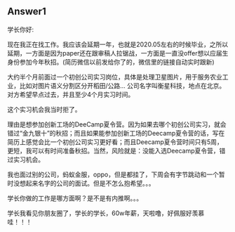 

## Answer1

学长你好:

现在我正在找工作。我应该会延期一年，也就是2020.05左右的时候毕业，之所以延期，一方面是因为paper还在跟审稿人拉锯战，一方面是一直没offer想以应届生身份参加今年秋招。(简历微信以前发给你了的，微信里的链接自动实时跟新)

大约半个月前面过一个初创公司实习岗位，具体是处理卫星图片，用于服务农业工业，比如对图片语义分割区分开稻田/公路... 公司名字叫衡星科技，地点在北京。对方希望早点过去，并且至少4个月实习时间。

这个实习机会我当时拒了。

理由是想参加创新工场的DeeCamp夏令营。因为如果去哪个初创公司实习，就会错过“金九银十”的秋招；而且如果能参加创新工场的Deecamp夏令营的话，写在简历上感觉会比一个初创公司实习更好看；而且Deecamp夏令营时间只有5周，更短，我可以有时间准备秋招。当然，风险就是：没能入选Deecamp夏令营，错过实习机会。

我也面过别的公司，蚂蚁金服，oppo，但是都挂了，下周会有字节跳动和一个暂时没想起来名字的公司的面试。但是不怎么抱希望。。。

学长你做的工作是哪方面啊？是不是有内推啊。。。

学长我看见你朋友圈了，学长的学长，60w年薪，天啦噜，好佩服好羡慕哇！！！





